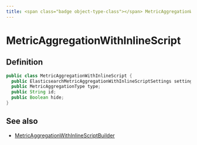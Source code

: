 ```yaml
---
title: <span class="badge object-type-class"></span> MetricAggregationWithInlineScript
---
```

# <span class="badge object-type-class"></span> MetricAggregationWithInlineScript

## Definition

```java
public class MetricAggregationWithInlineScript {
  public ElasticsearchMetricAggregationWithInlineScriptSettings settings;
  public MetricAggregationType type;
  public String id;
  public Boolean hide;
}
```
## See also

 * <span class="badge builder"></span> [MetricAggregationWithInlineScriptBuilder](./builder-MetricAggregationWithInlineScriptBuilder.md)
